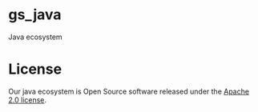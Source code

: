# gs_java
Java ecosystem

# License
Our java ecosystem is Open Source software released under the [Apache 2.0 license](https://www.apache.org/licenses/LICENSE-2.0.html).
